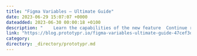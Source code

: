 ```yaml
---
title: "Figma Variables — Ultimate Guide"
date: 2023-06-29 15:07:07 +0000
dateadded: 2023-06-30 00:00:18 +0100
description: "    Learn the capabilities of the new feature  Continue reading on Prototypr »  "
link: "https://blog.prototypr.io/figma-variables-ultimate-guide-47cef3dc3ce7?source=rss----eb297ea1161a---4"
category:
directory: _directory/prototypr.md
---
```

